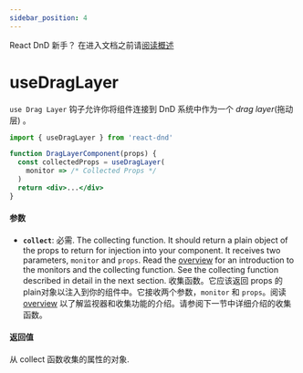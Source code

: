 ```yaml
---
sidebar_position: 4
---
```

React DnD 新手？  在进入文档之前请[阅读概述](../quick-start/overview)

# useDragLayer

`use Drag Layer` 钩子允许你将组件连接到 DnD 系统中作为一个 _drag layer_(拖动层) 。

```jsx
import { useDragLayer } from 'react-dnd'

function DragLayerComponent(props) {
  const collectedProps = useDragLayer(
    monitor => /* Collected Props */
  )
  return <div>...</div>
}
```

#### 参数

- **`collect`**: 必需. The collecting function. It should return a plain object of the props to return for injection into your component. It receives two parameters, `monitor` and `props`. Read the [overview](../quick-start/Overview.md) for an introduction to the monitors and the collecting function. See the collecting function described in detail in the next section.
  收集函数。它应该返回 props 的plain对象以注入到你的组件中。它接收两个参数，`monitor` 和 `props`。阅读 [overview](../quick-start/Overview.md) 以了解监视器和收集功能的介绍。请参阅下一节中详细介绍的收集函数。

#### 返回值
从 collect 函数收集的属性的对象.

